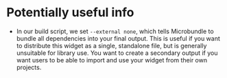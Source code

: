 # Potentially useful info

- In our build script, we set `--external none`, which tells Microbundle to bundle all dependencies into your final output. This is useful if you want to distribute this widget as a single, standalone file, but is generally unsuitable for library use. You want to create a secondary output if you want users to be able to import and use your widget from their own projects.
